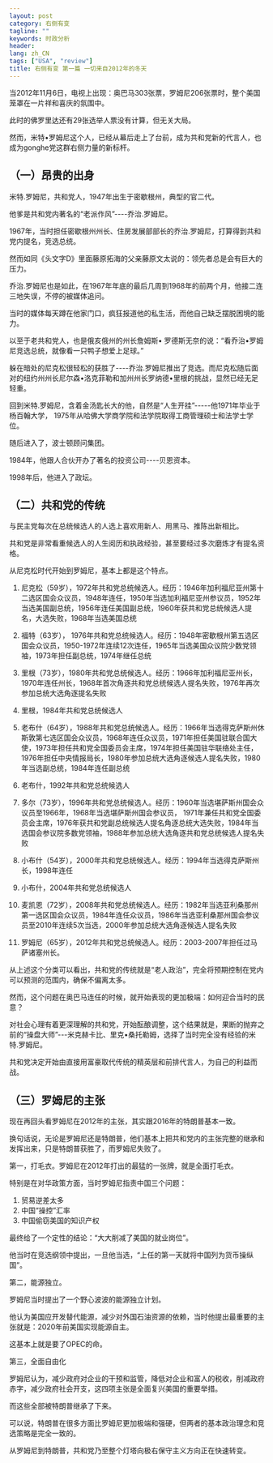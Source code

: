 ```yaml
---
layout: post
category: 右侧有变
tagline: ""
keywords: 时政分析
header:
lang: zh_CN 
tags: ["USA", "review"]
title: 右侧有变 第一篇 一切来自2012年的冬天
---
```


当2012年11月6日，电视上出现：奥巴马303张票，罗姆尼206张票时，整个美国笼罩在一片祥和喜庆的氛围中。

此时的佛罗里达还有29张选举人票没有计算，但无关大局。

然而，米特•罗姆尼这个人，已经从幕后走上了台前，成为共和党新的代言人，也成为gonghe党这群右侧力量的新标杆。

## （一）昂贵的出身

米特.罗姆尼，共和党人，1947年出生于密歇根州，典型的官二代。

他爹是共和党内著名的“老派作风”----乔治.罗姆尼。

1967年，当时担任密歇根州州长、住房发展部部长的乔治.罗姆尼，打算得到共和党内提名，竞选总统。

然而如同《头文字D》里面藤原拓海的父亲藤原文太说的：领先者总是会有巨大的压力。

乔治.罗姆尼也是如此，在1967年年底的最后几周到1968年的前两个月，他接二连三地失误，不停的被媒体追问。

当时的媒体每天蹲在他家门口，疯狂报道他的私生活，而他自己缺乏摆脱困境的能力。

以至于老共和党人，也是俄亥俄州的州长詹姆斯• 罗德斯无奈的说：“看乔治•罗姆尼竞选总统，就像看一只鸭子想爱上足球。”

躲在暗处的尼克松很轻松的获胜了----乔治.罗姆尼推出了竞选。而尼克松随后面对的纽约州州长尼尔森•洛克菲勒和加州州长罗纳德•里根的挑战，显然已经无足轻重。

回到米特.罗姆尼，含着金汤匙长大的他，自然是“人生开挂”-----他1971年毕业于杨百翰大学， 1975年从哈佛大学商学院和法学院取得工商管理硕士和法学士学位。

随后进入了，波士顿顾问集团。

1984年，他跟人合伙开办了著名的投资公司----贝恩资本。

1998年后，他进入了政坛。

## （二）共和党的传统

与民主党每次在总统候选人的人选上喜欢用新人、用黑马、推陈出新相比。

共和党是非常看重候选人的人生阅历和执政经验，甚至要经过多次磨炼才有提名资格。

从尼克松时代开始到罗姆尼，基本上都是这个特点。

1. 尼克松（59岁），1972年共和党总统候选人。经历：1946年加利福尼亚州第十二选区国会众议员，1948年连任，1950年当选加利福尼亚州参议员，1952年当选美国副总统，1956年连任美国副总统，1960年获共和党总统候选人提名，大选失败，1968年当选美国总统

2. 福特（63岁）， 1976年共和党总统候选人。经历：1948年密歇根州第五选区国会众议员，1950-1972年连续12次连任，1965年当选美国众议院少数党领袖，1973年担任副总统，1974年继任总统

3. 里根（73岁），1980年共和党总统候选人。经历：1966年加利福尼亚州长，1970年连任州长，1968年首次角逐共和党总统候选人提名失败，1976年再次参加总统大选角逐提名失败

4. 里根，1984年共和党总统候选人

5. 老布什（64岁），1988年共和党总统候选人。经历：1966年当选得克萨斯州休斯敦第七选区国会众议员，1968年连任众议员，1971年担任美国驻联合国大使，1973年担任共和党全国委员会主席，1974年担任美国驻华联络处主任，1976年担任中央情报局长，1980年参加总统大选角逐候选人提名失败，1980年当选副总统，1984年连任副总统

6. 老布什，1992年共和党总统候选人

7. 多尔（73岁），1996年共和党总统候选人。经历：1960年当选堪萨斯州国会众议员至1966年，1968年当选堪萨斯州国会参议员， 1971年兼任共和党全国委员会主席，1976年获共和党副总统候选人提名角逐总统大选失败，1984年当选国会参议院多数党领袖，1988年参加总统大选角逐共和党总统候选人提名失败

8. 小布什（54岁），2000年共和党总统候选人。经历：1994年当选得克萨斯州长，1998年连任

9. 小布什，2004年共和党总统候选人

10. 麦凯恩（72岁），2008年共和党总统候选人。经历：1982年当选亚利桑那州第一选区国会众议员，1984年连任众议员，1986年当选亚利桑那州国会参议员至2010年连续5次当选，2000年参加总统大选角逐候选人提名失败

11. 罗姆尼（65岁），2012年共和党总统候选人。经历：2003-2007年担任过马萨诸塞州长。

从上述这个分类可以看出，共和党的传统就是“老人政治”，完全将预期控制在党内可以预测的范围内，确保不偏离太多。

然而，这个问题在奥巴马连任的时候，就开始表现的更加极端：如何迎合当时的民意？

对社会心理有着更深理解的共和党，开始酝酿调整，这个结果就是，果断的抛弃之前的“操盘大师”---米克赫卡比、里克•桑托勒姆，选择了当时完全没有经验的米特.罗姆尼。

共和党决定开始由直接用富豪取代传统的精英层和前排代言人，为自己的利益而战。

## （三）罗姆尼的主张

现在再回头看罗姆尼在2012年的主张，其实跟2016年的特朗普基本一致。

换句话说，无论是罗姆尼还是特朗普，他们基本上把共和党内的主张完整的继承和发挥出来，只是特朗普获胜了，而罗姆尼失败了。

第一，打毛衣。罗姆尼在2012年打出的最猛的一张牌，就是全面打毛衣。

特别是在对华政策方面，当时罗姆尼指责中国三个问题：

1. 贸易逆差太多
2. 中国“操控”汇率
3. 中国偷窃美国的知识产权

最终给了一个定性的结论：“大大削减了美国的就业岗位”。

他当时在竞选纲领中提出，一旦他当选，“上任的第一天就将中国列为货币操纵国”。

第二，能源独立。

罗姆尼当时提出了一个野心波波的能源独立计划。

他认为美国应开发替代能源，减少对外国石油资源的依赖，当时他提出最重要的主张就是：2020年前美国实现能源自主。

这基本上就是要了OPEC的命。

第三，全面自由化

罗姆尼认为，减少政府对企业的干预和监管，降低对企业和富人的税收，削减政府赤字，减少政府社会开支，这四项主张是全面复兴美国的重要举措。

而这些全部被特朗普继承了下来。

可以说，特朗普在很多方面比罗姆尼更加极端和强硬，但两者的基本政治理念和竞选策略是完全一致的。

从罗姆尼到特朗普，共和党乃至整个灯塔向极右保守主义方向正在快速转变。


